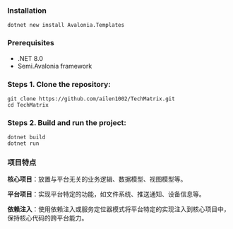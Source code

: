 ###  Installation 

```
dotnet new install Avalonia.Templates
```

### Prerequisites 

- .NET 8.0
- Semi.Avalonia framework

### Steps 1. Clone the repository:   

```
git clone https://github.com/ailen1002/TechMatrix.git
cd TechMatrix
```

### Steps 2. Build and run the project:   

```
dotnet build
dotnet run
```

### 项目特点

**核心项目**：放置与平台无关的业务逻辑、数据模型、视图模型等。

**平台项目**：实现平台特定的功能，如文件系统、推送通知、设备信息等。

**依赖注入**：使用依赖注入或服务定位器模式将平台特定的实现注入到核心项目中，保持核心代码的跨平台能力。